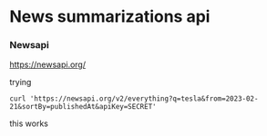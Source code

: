 # News summarizations api

### Newsapi
https://newsapi.org/

trying 

```
curl 'https://newsapi.org/v2/everything?q=tesla&from=2023-02-21&sortBy=publishedAt&apiKey=SECRET'
```

this works
